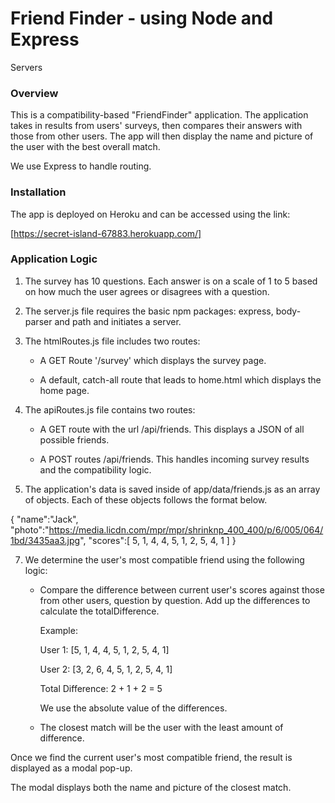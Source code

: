 # Friend Finder - using Node and Express
 Servers

### Overview

 This is a compatibility-based "FriendFinder" application. The application takes in results from  users' surveys, then compares their answers with those from other users. The app will then display the name and picture of the user with the best overall match.

We use Express to handle routing. 

### Installation

The app is deployed on Heroku and can be accessed using the link:

[https://secret-island-67883.herokuapp.com/]

### Application Logic

1. The survey has 10 questions. Each answer is on a scale of 1 to 5 based on how much the user agrees or disagrees with a question.

2. The server.js file requires the basic npm packages: express, body-parser and path and initiates a server.

3. The htmlRoutes.js file includes two routes:

   - A GET Route '/survey' which displays the survey page.

   - A default, catch-all route that leads to home.html which displays      the home page.

4. The apiRoutes.js file contains two routes:

   - A GET route with the url /api/friends. This displays a JSON of all      possible friends.

   - A POST routes /api/friends. This handles incoming survey results      and the compatibility logic.

6. The application's data is saved inside of app/data/friends.js as an array of objects. Each of these objects follows the format below.

{
  "name":"Jack",
  "photo":"https://media.licdn.com/mpr/mpr/shrinknp_400_400/p/6/005/064/1bd/3435aa3.jpg",
  "scores":[
      5,
      1,
      4,
      4,
      5,
      1,
      2,
      5,
      4,
      1
    ]
} 



7. We determine the user's most compatible friend using the following logic:

   - Compare the difference between current user's scores against those      from other users, question by question. Add up the differences to      calculate the totalDifference.

     Example:
     
     User 1: [5, 1, 4, 4, 5, 1, 2, 5, 4, 1]

     User 2: [3, 2, 6, 4, 5, 1, 2, 5, 4, 1]

     Total Difference: 2 + 1 + 2 = 5

     We use the absolute value of the differences. 

    - The closest match will be the user with the least amount of       difference.


Once we find the current user's most compatible friend, the result is displayed as a modal pop-up.

The modal displays both the name and picture of the closest match.